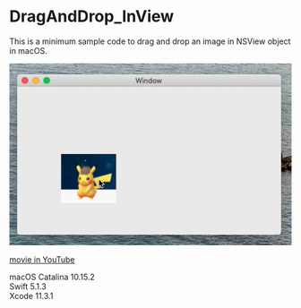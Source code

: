 # DragAndDrop_InView
This is a minimum sample code to drag and drop an image in NSView object in macOS.

![screenshot](screenshot_InView.png)

[movie in YouTube](https://youtu.be/VgjOwfBT-NU)

macOS Catalina 10.15.2  
Swift 5.1.3  
Xcode 11.3.1 
